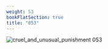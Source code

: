 ```yaml
---
weight: 53
bookFlatSection: true
title: "053"
---
```


![cruel_and_unusual_punishment 053 ](../../jpg/cup_053.jpg)


